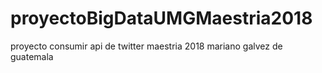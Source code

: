 # proyectoBigDataUMGMaestria2018
proyecto consumir api de twitter maestria 2018 mariano galvez de guatemala
